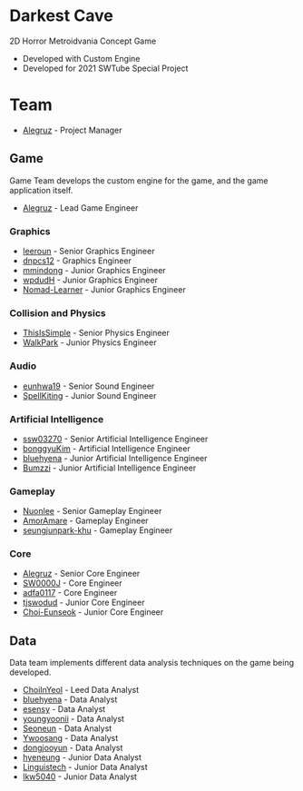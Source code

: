 # Darkest Cave
2D Horror Metroidvania Concept Game

* Developed with Custom Engine
* Developed for 2021 SWTube Special Project

# Team
* [Alegruz](https://github.com/Alegruz) - Project Manager

## Game
Game Team develops the custom engine for the game, and the game application itself.

* [Alegruz](https://github.com/Alegruz) - Lead Game Engineer

### Graphics
* [leeroun](https://github.com/leeroun) - Senior Graphics Engineer
* [dnpcs12](https://github.com/dnpcs12) - Graphics Engineer
* [mmindong](https://github.com/mmindoong) - Junior Graphics Engineer
* [wpdudH](https://github.com/wpdudH) - Junior Graphics Engineer
* [Nomad-Learner](https://github.com/Nomad-Learner) - Junior Graphics Engineer

### Collision and Physics
* [ThisIsSimple](https://github.com/ThisIsSimple) - Senior Physics Engineer
* [WalkPark](https://github.com/walkpark) - Junior Physics Engineer

### Audio
* [eunhwa19](https://github.com/eunhwa19) - Senior Sound Engineer
* [SpellKiting](https://github.com/SpellKiting) - Junior Sound Engineer


### Artificial Intelligence
* [ssw03270](https://github.com/ssw03270) - Senior Artificial Intelligence Engineer
* [bonggyuKim](https://github.com/bonggyuKim) - Artificial Intelligence Engineer
* [bluehyena](https://github.com/bluehyena) - Junior Artificial Intelligence Engineer
* [Bumzzi](https://github.com/Bumzzi) - Junior Artificial Intelligence Engineer

### Gameplay
* [Nuonlee](https://github.com/Nuonlee) - Senior Gameplay Engineer
* [AmorAmare](https://github.com/AmorAmare) - Gameplay Engineer
* [seungjunpark-khu](https://github.com/seungjunpark-khu) - Gameplay Engineer

### Core
* [Alegruz](https://github.com/Alegruz) - Senior Core Engineer
* [SW0000J](https://github.com/SW0000J) - Core Engineer
* [adfa0117](https://github.com/adfa0117) - Core Engineer
* [tjswodud](https://github.com/tjswodud) - Junior Core Engineer
* [Choi-Eunseok](https://github.com/Choi-Eunseok) - Junior Core Engineer

## Data
Data team implements different data analysis techniques on the game being developed.

* [ChoiInYeol](https://github.com/ChoiInYeol) - Leed Data Analyst
* [bluehyena](https://github.com/bluehyena) - Data Analyst
* [esensy](https://github.com/esensy) - Data Analyst
* [youngyoonii](https://github.com/youngyoonii) - Data Analyst
* [Seoneun](https://github.com/Seoneun) - Data Analyst
* [Ywoosang](https://github.com/Ywoosang) - Data Analyst
* [dongjooyun](https://github.com/dongjooyun) - Data Analyst
* [hyeneung](https://github.com/hyeneung) - Junior Data Analyst
* [Linguistech](https://github.com/YiKyeongEun) - Junior Data Analyst
* [lkw5040](https://github.com/lkw5040) - Junior Data Analyst
